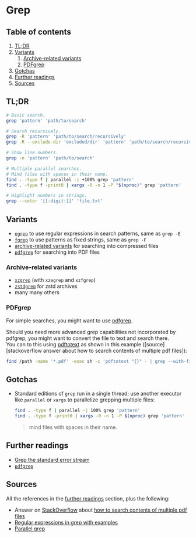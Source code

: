 # Grep

## Table of contents <!-- omit in toc -->

1. [TL;DR](#tldr)
1. [Variants](#variants)
   1. [Archive-related variants](#archive-related-variants)
   1. [PDFgrep](#pdfgrep)
1. [Gotchas](#gotchas)
1. [Further readings](#further-readings)
1. [Sources](#sources)

## TL;DR

```sh
# Basic search.
grep 'pattern' 'path/to/search'

# Search recursively.
grep -R 'pattern' 'path/to/search/recursively'
grep -R --exclude-dir 'excluded/dir' 'pattern' 'path/to/search/recursively'   # gnu grep >= 2.5.2

# Show line numbers.
grep -n 'pattern' 'path/to/search'

# Multiple parallel searches.
# Mind files with spaces in their name.
find . -type f | parallel -j +100% grep 'pattern'
find . -type f -print0 | xargs -0 -n 1 -P "$(nproc)" grep 'pattern'

# Highlight numbers in strings.
grep --color '[[:digit:]]' 'file.txt'
```

## Variants

- [`egrep`](#egrep) to use regular expressions in search patterns, same as `grep -E`
- [`fgrep`](#fgrep) to use patterns as fixed strings, same as `grep -F`
- [archive-related variants](#archive-related-variants) for searching into compressed files
- [`pdfgrep`](#pdfgrep) for searching into PDF files

### Archive-related variants

- [`xzgrep`](#xzgrep) (with `xzegrep` and `xzfgrep`)
- [`zstdgrep`](#zstdgrep) for zstd archives
- many many others

### PDFgrep

For simple searches, you might want to use [pdfgrep].

Should you need more advanced grep capabilities not incorporated by pdfgrep, you might want to convert the file to text and search there.<br/>
You can to this using [pdftotext](pdfgrep.md) as shown in this example ([source][stackoverflow answer about how to search contents of multiple pdf files]):

```sh
find /path -name '*.pdf' -exec sh -c 'pdftotext "{}" - | grep --with-filename --label="{}" --color "your pattern"' ';'
```

## Gotchas

- Standard editions of `grep` run in a single thread; use another executor like
  `parallel` or `xargs` to parallelize grepping multiple files:

  ```sh
  find . -type f | parallel -j 100% grep 'pattern'
  find . -type f -print0 | xargs -0 -n 1 -P $(nproc) grep 'pattern'
  ```

  > mind files with spaces in their name.

## Further readings

- [Grep the standard error stream]
- [`pdfgrep`][pdfgrep]

## Sources

All the references in the [further readings] section, plus the following:

- Answer on [StackOverflow] about [how to search contents of multiple pdf files]
- [Regular expressions in grep with examples]
- [Parallel grep]

<!--
  References
  -->

<!-- In-article sections -->
[further readings]: #further-readings

<!-- Knowledge base -->
[grep the standard error stream]: grep%20the%20standard%20error%20stream.md
[pdfgrep]: pdfgrep.md

<!-- Others -->
[how to search contents of multiple pdf files]: https://stackoverflow.com/a/4643518
[parallel grep]: https://www.highonscience.com/blog/2021/03/21/parallel-grep/
[regular expressions in grep with examples]: https://www.cyberciti.biz/faq/grep-regular-expressions/
[stackoverflow]: https://stackoverflow.com
